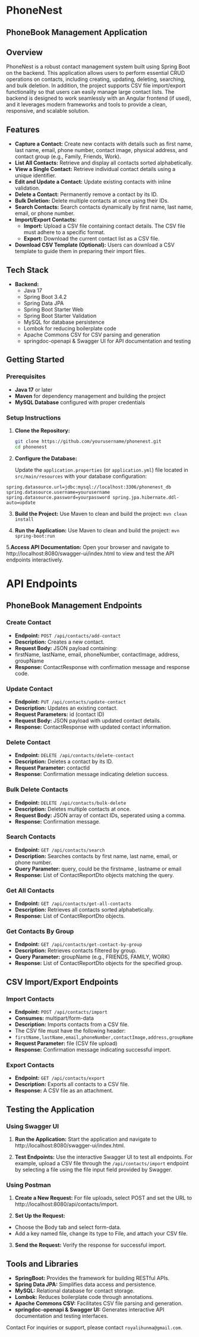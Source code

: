 # PhoneNest 
## PhoneBook Management Application

## Overview

PhoneNest is a robust contact management system built using Spring Boot on the backend. This application allows users to perform essential CRUD operations on contacts, including creating, updating, deleting, searching, and bulk deletion. In addition, the project supports CSV file import/export functionality so that users can easily manage large contact lists. The backend is designed to work seamlessly with an Angular frontend (if used), and it leverages modern frameworks and tools to provide a clean, responsive, and scalable solution.

## Features

- **Capture a Contact:** Create new contacts with details such as first name, last name, email, phone number, contact image, physical address, and contact group (e.g., Family, Friends, Work).
- **List All Contacts:** Retrieve and display all contacts sorted alphabetically.
- **View a Single Contact:** Retrieve individual contact details using a unique identifier.
- **Edit and Update a Contact:** Update existing contacts with inline validation.
- **Delete a Contact:** Permanently remove a contact by its ID.
- **Bulk Deletion:** Delete multiple contacts at once using their IDs.
- **Search Contacts:** Search contacts dynamically by first name, last name, email, or phone number.
- **Import/Export Contacts:**
    - **Import:** Upload a CSV file containing contact details. The CSV file must adhere to a specific format.
    - **Export:** Download the current contact list as a CSV file.
- **Download CSV Template (Optional):** Users can download a CSV template to guide them in preparing their import files.

## Tech Stack

- **Backend:**
    - Java 17
    - Spring Boot 3.4.2
    - Spring Data JPA
    - Spring Boot Starter Web
    - Spring Boot Starter Validation
    - MySQL  for database persistence
    - Lombok for reducing boilerplate code
    - Apache Commons CSV for CSV parsing and generation
    - springdoc-openapi & Swagger UI for API documentation and testing


## Getting Started

### Prerequisites

- **Java 17** or later
- **Maven** for dependency management and building the project
- **MySQL Database**  configured with proper credentials


### Setup Instructions

1. **Clone the Repository:**

   ```bash
   git clone https://github.com/yourusername/phonenest.git
   cd phonenest
2. **Configure the Database:**

   Update the `application.properties` (or `application.yml`) file located in `src/main/resources` with your database configuration:

`spring.datasource.url=jdbc:mysql://localhost:3306/phonenest_db
spring.datasource.username=yourusername
spring.datasource.password=yourpassword
spring.jpa.hibernate.ddl-auto=update`



3. **Build the Project:**
   Use Maven to clean and build the project:
   `mvn clean install`


4. **Run the Application:** Use Maven to clean and build the project:
   `mvn spring-boot:run`


5.**Access API Documentation:** Open your browser and navigate to http://localhost:8080/swagger-ui/index.html to view and test the API endpoints interactively.

# API Endpoints
 ## PhoneBook Management Endpoints

### Create Contact

* **Endpoint:** `POST /api/contacts/add-contact`
* **Description:** Creates a new contact.
* **Request Body:** JSON payload containing:
* firstName, lastName, email, phoneNumber, contactImage, address, groupName
* **Response:** ContactResponse with confirmation message and response code.


 ### Update Contact

* **Endpoint:** `PUT /api/contacts/update-contact`
* **Description:** Updates an existing contact.
* **Request Parameters:** id (contact ID)
* **Request Body:** JSON payload with updated contact details.
* **Response:** ContactResponse with updated contact information.


### Delete Contact

* **Endpoint:** `DELETE /api/contacts/delete-contact`
* **Description:** Deletes a contact by its ID.
* **Request Parameter:** contactId
* **Response:** Confirmation message indicating deletion success.

 ### Bulk Delete Contacts

* **Endpoint:** `DELETE /api/contacts/bulk-delete`
* **Description:** Deletes multiple contacts at once.
* **Request Body:** JSON array of contact IDs, seperated using a comma.
* **Response:** Confirmation message.

 ### Search Contacts

* **Endpoint:** `GET /api/contacts/search`
* **Description:** Searches contacts by first name, last name, email, or phone number.
* **Query Parameter:** query, could be the firstname , lastname or email
* **Response:** List of ContactReportDto objects matching the query.

 ### Get All Contacts

* **Endpoint:** `GET /api/contacts/get-all-contacts`
* **Description:** Retrieves all contacts sorted alphabetically.
* **Response:** List of ContactReportDto objects.

###  Get Contacts By Group

* **Endpoint:** `GET /api/contacts/get-contact-by-group`
* **Description:** Retrieves contacts filtered by group.
* **Query Parameter:** groupName (e.g., FRIENDS, FAMILY, WORK)
* **Response:** List of ContactReportDto objects for the specified group.

## CSV Import/Export Endpoints

### Import Contacts

* **Endpoint:** `POST /api/contacts/import`
* **Consumes:** multipart/form-data
* **Description:** Imports contacts from a CSV file.
* The CSV file must have the following header:
* `firstName,lastName,email,phoneNumber,contactImage,address,groupName`
* **Request Parameter:** file (CSV file upload)
* **Response:** Confirmation message indicating successful import.

### Export Contacts

* **Endpoint:** `GET /api/contacts/export`
* **Description:** Exports all contacts to a CSV file.
* **Response:** A CSV file as an attachment.

## Testing the Application
### Using Swagger UI
1. **Run the Application:**
Start the application and navigate to http://localhost:8080/swagger-ui/index.html.

2. **Test Endpoints:**
Use the interactive Swagger UI to test all endpoints. For example, upload a CSV file through the `/api/contacts/import` endpoint by selecting a file using the file input field provided by Swagger.

### Using Postman
1. **Create a New Request:**
For file uploads, select POST and set the URL to http://localhost:8080/api/contacts/import.

2. **Set Up the Request:**
* Choose the Body tab and select form-data.
* Add a key named file, change its type to File, and attach your CSV file.


3. **Send the Request:**
Verify the response for successful import.

## Tools and Libraries

* **SpringBoot:** Provides the framework for building RESTful APIs.
* **Spring Data JPA:** Simplifies data access and persistence.
* **MySQL:** Relational database for contact storage.
* **Lombok:** Reduces boilerplate code through annotations.
* **Apache Commons CSV:** Facilitates CSV file parsing and generation.
* **springdoc-openapi & Swagger UI:** Generates interactive API documentation and testing interfaces.

Contact
For inquiries or support, please contact `royalihunma@gmail.com`.
